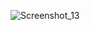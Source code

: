 ![Screenshot_13](https://github.com/Jack-Rinnegan/hr_hub/assets/138308198/36e787dd-e6ab-461a-b6df-93a2bdc09cb0)
